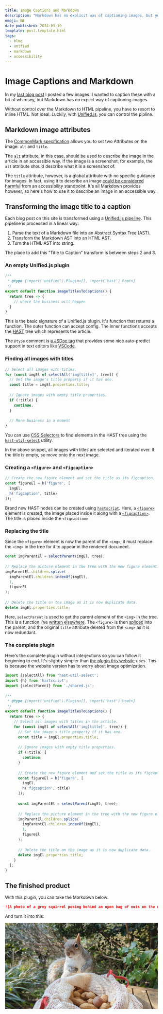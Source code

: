 ```yaml
---
title: Image Captions and Markdown
description: "Markdown has no explicit was of captioning images, but you can crowbar them in with Unified.js"
emoji: 🖼️
date-published: 2024-03-10
template: post.template.html
tags:
  - blog
  - unified
  - markdown
  - accessibility
---
```


# Image Captions and Markdown

In my [last blog post](./2024-03-05-using-linux-in-anger.md) I posted a few images. I wanted to caption these with a bit of whimsey, but Markdown has no explict way of captioning images.

Without control over the Markdown to HTML pipeline, you have to resort to inline HTML. Not ideal. Luckily, with [Unified.js](https://unifiedjs.com/), you can control the pipline.

## Markdown image attributes

The [CommonMark specification](https://spec.commonmark.org/0.31.2/#example-573) allows you to set two Attributes on the image: `alt` and `title`.

The [`alt`](https://developer.mozilla.org/en-US/docs/Web/API/HTMLImageElement/alt) attribute, in this case, should be used to describe the image in the article in an accessible way. If the image is a screenshot, for example, the `alt` attribute should describe what it is a screenshot of.

The `title` attribute, however, is a global attribute with no specific guidance for images. In fact, using it to describe an image [could be considered harmful](https://developer.mozilla.org/en-US/docs/Web/HTML/Global_attributes/title#accessibility_concerns) from an accessibility standpoint. It's all Markdown provides however, so here's how to use it to describe an image in an accessible way.

## Transforming the image title to a caption

Each blog post on this site is transformed using a [Unified.js pipeline](https://github.com/chrisnewtn/chrisnewtn.github.io/blob/394210b8e84f675eac0777850fb83e78d85b082a/scripts/doc-processor/index.js). This pipeline is processed in a linear way:

1. Parse the text of a Markdown file into an Abstract Syntax Tree (AST).
2. Transform the Markdown AST into an HTML AST.
3. Turn the HTML AST into string.

The place to add this "Title to Caption" transform is between steps 2 and 3.

### An empty Unified.js plugin

```js
/**
 * @type {import('unified').Plugin<[], import('hast').Root>}
 */
export default function imageTitlesToCaptions() {
  return tree => {
    // where the business will happen
  }
}
```

This is the basic signature of a Unified.js plugin. It's function that returns a function. The outer function can accept config. The inner functions accepts the [HAST](https://github.com/syntax-tree/hast) tree which represents the article.

The `@type` comment is [a JSDoc tag](https://jsdoc.app/tags-type) that provides some nice auto-predict support in text editors like [VSCode](https://code.visualstudio.com/).

### Finding all images with titles

```js
// Select all images with titles.
for (const imgEl of selectAll('img[title]', tree)) {
  // Get the image's title property if it has one.
  const title = imgEl.properties.title;

  // Ignore images with empty title properties.
  if (!title) {
    continue;
  }

  // More business in a moment
}
```

You can use [CSS Selectors](https://developer.mozilla.org/en-US/docs/Web/CSS/CSS_selectors) to find elements in the HAST tree using the [`hast-util-select`](https://github.com/syntax-tree/hast-util-select) utility.

In the above snippet, all images with titles are selected and iterated over. If the title is empty, so move onto the next image.

### Creating a `<figure>` and `<figcaption>`

```js
// Create the new figure element and set the title as its figcaption.
const figureEl = h('figure', [
  imgEl,
  h('figcaption', title)
]);
```

Brand new HAST nodes can be created using [`hastscript`](https://github.com/syntax-tree/hastscript). Here, a [`<figure>`](https://developer.mozilla.org/en-US/docs/Web/HTML/Element/figure) element is created, the image placed inside it along with a [`<figcaption>`](https://developer.mozilla.org/en-US/docs/Web/HTML/Element/figcaption). The title is placed inside the `<figcaption>`.

### Replacing the title

Since the `<figure>` element is now the parent of the `<img>`, it must replace the `<img>` in the tree for it to appear in the rendered document.

```js
const imgParentEl = selectParent(imgEl, tree);

// Replace the picture element in the tree with the new figure element.
imgParentEl.children.splice(
  imgParentEl.children.indexOf(imgEl),
  1,
  figureEl
);

// Delete the title on the image as it is now duplicate data.
delete imgEl.properties.title;
```

Here, `selectParent` is used to get the parent element of the `<img>` in the tree. This is a function I've [written elsewhere](https://github.com/chrisnewtn/chrisnewtn.github.io/blob/394210b8e84f675eac0777850fb83e78d85b082a/scripts/doc-processor/src/unified-plugins/shared.js#L20-L41). The `<figure>` is then [spliced](https://developer.mozilla.org/en-US/docs/Web/JavaScript/Reference/Global_Objects/Array/splice) into the parent, and the original `title` attribute deleted from the `<img>` as it is now redundant.

### The complete plugin

Here's the complete plugin without interjections so you can follow it beginning to end. It's slightly simpler than [the plugin this website](https://github.com/chrisnewtn/chrisnewtn.github.io/blob/3b4eb4b738ebd507233160c59acc3c93571319fe/scripts/doc-processor/src/unified-plugins/imageTitlesToCaptions.js) uses. This is because the website version has to worry about image optimization.

```js
import {selectAll} from 'hast-util-select';
import {h} from 'hastscript';
import {selectParent} from './shared.js';

/**
 * @type {import('unified').Plugin<[], import('hast').Root>}
 */
export default function imageTitlesToCaptions() {
  return tree => {
    // Select all images with titles in the article.
    for (const imgEl of selectAll('img[title]', tree)) {
      // Get the image's title property if it has one.
      const title = imgEl.properties.title;

      // Ignore images with empty title properties.
      if (!title) {
        continue;
      }

      // Create the new figure element and set the title as its figcaption.
      const figureEl = h('figure', [
        imgEl,
        h('figcaption', title)
      ]);

      const imgParentEl = selectParent(imgEl, tree);

      // Replace the picture element in the tree with the new figure element.
      imgParentEl.children.splice(
        imgParentEl.children.indexOf(imgEl),
        1,
        figureEl
      );

      // Delete the title on the image as it is now duplicate data.
      delete imgEl.properties.title;
    }
  };
}
```

## The finished product

With this plugin, you can take the Markdown below:

```md
![A photo of a grey squirrel posing behind an open bag of nuts on the end of a park bench. Various plants and bushes are in the background.](../images/PXL_20240308_123031957_exported_28511.jpg "This is probably the cutest photo of a squirrel I've ever taken.")
```

And turn it into this:

![A photo of a grey squirrel posing behind an open bag of nuts on the end of a park bench. Various plants and bushes are in the background.](../images/PXL_20240308_123031957_exported_28511.jpg "This is probably the cutest photo of a squirrel I've ever taken.")
